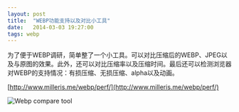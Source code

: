 ```yaml
---
layout: post
title:  "WEBP功能支持以及对比小工具"
date:   2014-03-03 19:27:00
tags: webp
---
```

为了便于WEBP调研，简单整了一个小工具。可以对比压缩后的WEBP、JPEG以及与原图的效果。此外，还可以对比压缩率以及压缩时间。最后还可以检测浏览器对WEBP的支持情况：有损压缩、无损压缩、alpha以及动画。

[http://www.milleris.me/webp/perf/](http://www.milleris.me/webp/perf/)

<picture>
    <source srcset="/img/resp/webp-tool-phone.png, /img/resp/webp-tool-phone@2x.png 2x" media="(max-width:500px)">
    <source srcset="/img/resp/webp-tool-tablet.png, /img/resp/webp-tool-tablet@2x.png 2x" media="(max-width:800px)">
    <source srcset="/img/resp/webp-tool-desktop.png, /img/resp/webp-tool-desktop@2x.png 2x" media="(min-width:800px)">
    <img alt="Webp compare tool">
</picture>


